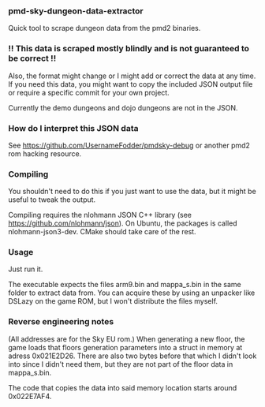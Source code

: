 ### pmd-sky-dungeon-data-extractor
Quick tool to scrape dungeon data from the pmd2 binaries.

### !! This data is scraped mostly blindly and is not guaranteed to be correct !!
Also, the format might change or I might add or correct the data at any time. If you need this data, you might want to copy the included JSON output file or require a specific commit for your own project.

Currently the demo dungeons and dojo dungeons are not in the JSON.

### How do I interpret this JSON data
See https://github.com/UsernameFodder/pmdsky-debug or another pmd2 rom hacking resource.

### Compiling
You shouldn't need to do this if you just want to use the data, but it might be useful to tweak the output.

Compiling requires the nlohmann JSON C++ library (see https://github.com/nlohmann/json). On Ubuntu, the packages is called nlohmann-json3-dev. CMake should take care of the rest.

### Usage
Just run it.

The executable expects the files arm9.bin and mappa_s.bin in the same folder to extract data from. You can acquire these by using an unpacker like DSLazy on the game ROM, but I won't distribute the files myself.

### Reverse engineering notes
(All addresses are for the Sky EU rom.)
When generating a new floor, the game loads that floors generation parameters into a struct in memory at adress 0x021E2D26. There are also two bytes before that which  I didn't look into since I didn't need them, but they are not part of the floor data in mappa_s.bin.

The code that copies the data into said memory location starts around 0x022E7AF4.
